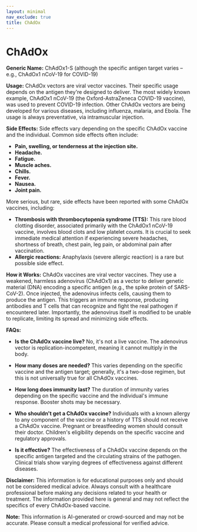 ```yaml
---
layout: minimal
nav_exclude: true
title: ChAdOx
---
```


# ChAdOx

**Generic Name:** ChAdOx1-S (although the specific antigen target varies – e.g., ChAdOx1 nCoV-19 for COVID-19)

**Usage:**  ChAdOx vectors are viral vector vaccines.  Their specific usage depends on the antigen they're designed to deliver.  The most widely known example, ChAdOx1 nCoV-19 (the Oxford-AstraZeneca COVID-19 vaccine), was used to prevent COVID-19 infection.  Other ChAdOx vectors are being developed for various diseases, including influenza, malaria, and Ebola.  The usage is always preventative, via intramuscular injection.


**Side Effects:** Side effects vary depending on the specific ChAdOx vaccine and the individual.  Common side effects often include:

* **Pain, swelling, or tenderness at the injection site.**
* **Headache.**
* **Fatigue.**
* **Muscle aches.**
* **Chills.**
* **Fever.**
* **Nausea.**
* **Joint pain.**

More serious, but rare, side effects have been reported with some ChAdOx vaccines, including:

* **Thrombosis with thrombocytopenia syndrome (TTS):**  This rare blood clotting disorder, associated primarily with the ChAdOx1 nCoV-19 vaccine, involves blood clots and low platelet counts.  It is crucial to seek immediate medical attention if experiencing severe headaches, shortness of breath, chest pain, leg pain, or abdominal pain after vaccination.
* **Allergic reactions:** Anaphylaxis (severe allergic reaction) is a rare but possible side effect.


**How it Works:** ChAdOx vaccines are viral vector vaccines.  They use a weakened, harmless adenovirus (ChAdOx1) as a vector to deliver genetic material (DNA) encoding a specific antigen (e.g., the spike protein of SARS-CoV-2). Once injected, the adenovirus infects cells, causing them to produce the antigen.  This triggers an immune response, producing antibodies and T cells that can recognize and fight the real pathogen if encountered later.  Importantly, the adenovirus itself is modified to be unable to replicate, limiting its spread and minimizing side effects.


**FAQs:**

* **Is the ChAdOx vaccine live?** No, it's not a live vaccine. The adenovirus vector is replication-incompetent, meaning it cannot multiply in the body.

* **How many doses are needed?**  This varies depending on the specific vaccine and the antigen target; generally, it's a two-dose regimen, but this is not universally true for all ChAdOx vaccines.

* **How long does immunity last?**  The duration of immunity varies depending on the specific vaccine and the individual's immune response.  Booster shots may be necessary.

* **Who shouldn't get a ChAdOx vaccine?**  Individuals with a known allergy to any component of the vaccine or a history of TTS should not receive a ChAdOx vaccine.  Pregnant or breastfeeding women should consult their doctor.  Children's eligibility depends on the specific vaccine and regulatory approvals.

* **Is it effective?** The effectiveness of a ChAdOx vaccine depends on the specific antigen targeted and the circulating strains of the pathogen.  Clinical trials show varying degrees of effectiveness against different diseases.


**Disclaimer:** This information is for educational purposes only and should not be considered medical advice.  Always consult with a healthcare professional before making any decisions related to your health or treatment.  The information provided here is general and may not reflect the specifics of every ChAdOx-based vaccine.


**Note:** This information is AI-generated or crowd-sourced and may not be accurate. Please consult a medical professional for verified advice.